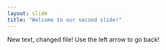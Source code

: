 ```yaml
---
layout: slide
title: "Welcome to our second slide!"
---
```

New text, changed file!
Use the left arrow to go back!
